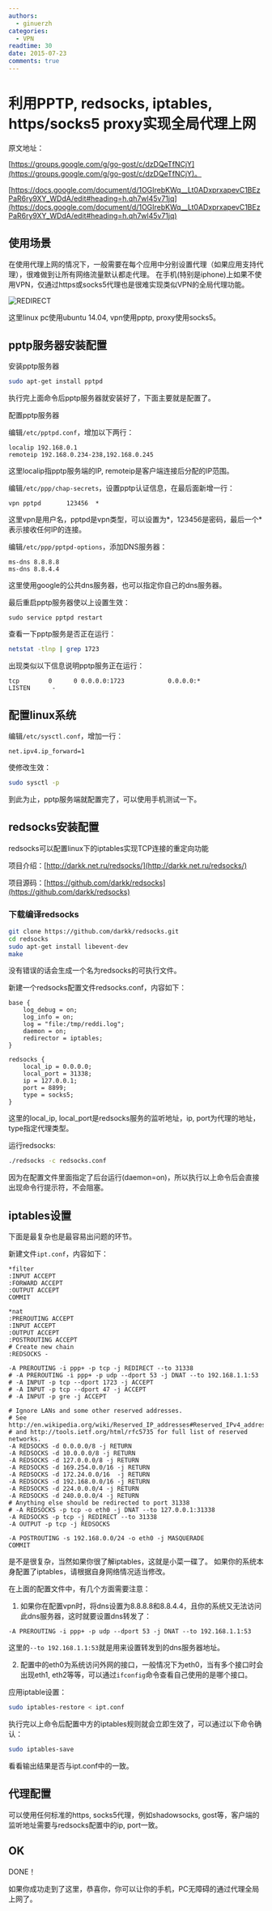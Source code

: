 ```yaml
---
authors:
  - ginuerzh
categories:
  - VPN
readtime: 30
date: 2015-07-23
comments: true
---
```


# 利用PPTP, redsocks, iptables, https/socks5 proxy实现全局代理上网

原文地址：

[https://groups.google.com/g/go-gost/c/dzDQeTfNCjY](https://groups.google.com/g/go-gost/c/dzDQeTfNCjY)。

[https://docs.google.com/document/d/1OGIrebKWq__Lt0ADxprxapevC1BEzPaR6ry9XY_WDdA/edit#heading=h.qh7wl45v71jq](https://docs.google.com/document/d/1OGIrebKWq__Lt0ADxprxapevC1BEzPaR6ry9XY_WDdA/edit#heading=h.qh7wl45v71jq)

<!-- more -->

## 使用场景

在使用代理上网的情况下，一般需要在每个应用中分别设置代理（如果应用支持代理），很难做到让所有网络流量默认都走代理。
在手机(特别是iphone)上如果不使用VPN，仅通过https或socks5代理也是很难实现类似VPN的全局代理功能。


![REDIRECT](/images/redirect01.png) 

这里linux pc使用ubuntu 14.04, vpn使用pptp, proxy使用socks5。

## pptp服务器安装配置

安装pptp服务器

```bash
sudo apt-get install pptpd
```

执行完上面命令后pptp服务器就安装好了，下面主要就是配置了。

配置pptp服务器

编辑`/etc/pptpd.conf`，增加以下两行：

```
localip 192.168.0.1
remoteip 192.168.0.234-238,192.168.0.245
```

这里localip指pptp服务端的IP, remoteip是客户端连接后分配的IP范围。

编辑`/etc/ppp/chap-secrets`，设置pptp认证信息，在最后面新增一行：

```
vpn	pptpd		123456	*
```

这里vpn是用户名，pptpd是vpn类型，可以设置为*，123456是密码，最后一个*表示接收任何IP的连接。

编辑`/etc/ppp/pptpd-options`，添加DNS服务器：

```
ms-dns 8.8.8.8
ms-dns 8.8.4.4
```

这里使用google的公共dns服务器，也可以指定你自己的dns服务器。

最后重启pptp服务器使以上设置生效：

```
sudo service pptpd restart
```

查看一下pptp服务是否正在运行：

```bash
netstat -tlnp | grep 1723
```

出现类似以下信息说明pptp服务正在运行：

```
tcp        0      0 0.0.0.0:1723            0.0.0.0:*               LISTEN      -
```

## 配置linux系统

编辑`/etc/sysctl.conf`，增加一行：

```
net.ipv4.ip_forward=1
```

使修改生效：

```bash
sudo sysctl -p
```

到此为止，pptp服务端就配置完了，可以使用手机测试一下。

## redsocks安装配置

redsocks可以配置linux下的iptables实现TCP连接的重定向功能

项目介绍：[http://darkk.net.ru/redsocks/](http://darkk.net.ru/redsocks/)

项目源码：[https://github.com/darkk/redsocks](https://github.com/darkk/redsocks)

### 下载编译redsocks

```bash
git clone https://github.com/darkk/redsocks.git
cd redsocks
sudo apt-get install libevent-dev
make
```

没有错误的话会生成一个名为redsocks的可执行文件。

新建一个redsocks配置文件redsocks.conf，内容如下：

```text
base {
	log_debug = on; 
	log_info = on; 
	log = "file:/tmp/reddi.log"; 
	daemon = on; 
	redirector = iptables;
}

redsocks { 
	local_ip = 0.0.0.0; 
	local_port = 31338; 
	ip = 127.0.0.1; 
	port = 8899; 
	type = socks5; 
}
```

这里的local_ip, local_port是redsocks服务的监听地址，ip, port为代理的地址，type指定代理类型。

运行redsocks:

```bash
./redsocks -c redsocks.conf
```

因为在配置文件里面指定了后台运行(daemon=on)，所以执行以上命令后会直接出现命令行提示符，不会阻塞。

## iptables设置

下面是最复杂也是最容易出问题的环节。

新建文件`ipt.conf`，内容如下：

```
*filter
:INPUT ACCEPT
:FORWARD ACCEPT
:OUTPUT ACCEPT
COMMIT

*nat
:PREROUTING ACCEPT
:INPUT ACCEPT
:OUTPUT ACCEPT
:POSTROUTING ACCEPT
# Create new chain
:REDSOCKS - 

-A PREROUTING -i ppp+ -p tcp -j REDIRECT --to 31338
# -A PREROUTING -i ppp+ -p udp --dport 53 -j DNAT --to 192.168.1.1:53
# -A INPUT -p tcp --dport 1723 -j ACCEPT
# -A INPUT -p tcp --dport 47 -j ACCEPT
# -A INPUT -p gre -j ACCEPT

# Ignore LANs and some other reserved addresses.
# See http://en.wikipedia.org/wiki/Reserved_IP_addresses#Reserved_IPv4_addresses
# and http://tools.ietf.org/html/rfc5735 for full list of reserved networks.
-A REDSOCKS -d 0.0.0.0/8 -j RETURN
-A REDSOCKS -d 10.0.0.0/8 -j RETURN
-A REDSOCKS -d 127.0.0.0/8 -j RETURN
-A REDSOCKS -d 169.254.0.0/16 -j RETURN
-A REDSOCKS -d 172.24.0.0/16  -j RETURN
-A REDSOCKS -d 192.168.0.0/16 -j RETURN
-A REDSOCKS -d 224.0.0.0/4 -j RETURN
-A REDSOCKS -d 240.0.0.0/4 -j RETURN
# Anything else should be redirected to port 31338
# -A REDSOCKS -p tcp -o eth0 -j DNAT --to 127.0.0.1:31338
-A REDSOCKS -p tcp -j REDIRECT --to 31338
-A OUTPUT -p tcp -j REDSOCKS

-A POSTROUTING -s 192.168.0.0/24 -o eth0 -j MASQUERADE
COMMIT
```

是不是很复杂，当然如果你很了解iptables，这就是小菜一碟了。
如果你的系统本身配置了iptables，请根据自身网络情况适当修改。

在上面的配置文件中，有几个方面需要注意：

1. 如果你在配置vpn时，将dns设置为8.8.8.8和8.8.4.4，且你的系统又无法访问此dns服务器，这时就要设置dns转发了：

```
-A PREROUTING -i ppp+ -p udp --dport 53 -j DNAT --to 192.168.1.1:53
```

这里的`--to 192.168.1.1:53`就是用来设置转发到的dns服务器地址。

2. 配置中的eth0为系统访问外网的接口，一般情况下为eth0，当有多个接口时会出现eth1, eth2等等，可以通过`ifconfig`命令查看自己使用的是哪个接口。

应用iptable设置：

```bash
sudo iptables-restore < ipt.conf
```

执行完以上命令后配置中方的iptables规则就会立即生效了，可以通过以下命令确认：

```bash
sudo iptables-save
```

看看输出结果是否与ipt.conf中的一致。

## 代理配置

可以使用任何标准的https, socks5代理，例如shadowsocks, gost等，客户端的监听地址需要与redsocks配置中的ip, port一致。

## OK

DONE！

如果你成功走到了这里，恭喜你，你可以让你的手机，PC无障碍的通过代理全局上网了。



